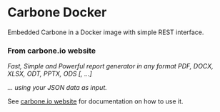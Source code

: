 # Carbone Docker
Embedded Carbone in a Docker image with simple REST interface.

### From carbone.io website
_Fast, Simple and Powerful report generator in any format PDF, DOCX, XLSX, ODT, PPTX, ODS [, ...]_

_... using your JSON data as input._

See [carbone.io website](https://carbone.io) for documentation on how to use it.
